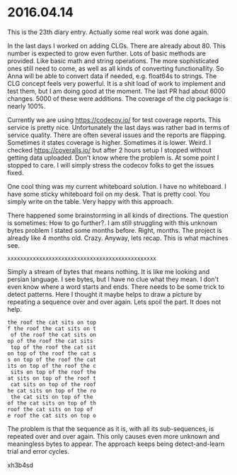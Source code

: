 # 2016.04.14
This is the 23th diary entry. Actually some real work was done again.

In the last days I worked on adding CLGs. There are already about 80. This
number is expected to grow even further. Lots of basic methods are provided.
Like basic math and string operations. The more sophisticated ones still need
to come, as well as all kinds of converting functionallity. So Anna will be
able to convert data if needed, e.g. float64s to strings. The CLG concept feels
very powerful. It is a shit load of work to implement and test them, but I am
doing good at the moment. The last PR had about 6000 changes. 5000 of these
were additions. The coverage of the clg package is nearly 100%.

Currently we are using https://codecov.io/ for test coverage reports. This
service is pretty nice. Unfortunately the last days was rather bad in terms of
service quality. There are often several issues and the reports are flapping.
Sometimes it states coverage is higher. Sometimes it is lower. Weird. I checked
https://coveralls.io/ but after 2 hours setup I stopped without getting data
uploaded. Don't know where the problem is. At some point I stopped to care. I
will simply stress the codecov folks to get the issues fixed.

One cool thing was my current whiteboard solution. I have no whiteboard. I have
some sticky whiteboard foil on my desk. That is pretty cool. You simply write
on the table. Very happy with this approach.

There happened some brainstorming in all kinds of directions. The question is
sometimes: How to go further?. I am still struggling with this unknown bytes
problem I stated some months before. Right, months. The project is already like
4 months old. Crazy. Anyway, lets recap. This is what machines see.

```
xxxxxxxxxxxxxxxxxxxxxxxxxxxxxxxxxxxxxxxxxxxxxxx
```

Simply a stream of bytes that means nothing. It is like me looking and persian
language. I see bytes, but I have no clue what they mean. I don't even know
where a word starts and ends. There needs to be some trick to detect patterns.
Here I thought it maybe helps to draw a picture by repeating a sequence over
and over again. Lets spoil the part. It does not help.

```
the roof the cat sits on top
f the roof the cat sits on t
 of the roof the cat sits on
op of the roof the cat sits
 top of the roof the cat sit
on top of the roof the cat s
s on top of the roof the cat
its on top of the roof the c
 sits on top of the roof the
at sits on top of the roof t
 cat sits on top of the roof
he cat sits on top of the ro
 the cat sits on top of the
of the cat sits on top of th
roof the cat sits on top of
e roof the cat sits on top o
```

The problem is that the sequence as it is, with all its sub-sequences, is
repeated over and over again. This only causes even more unknown and
meaningless bytes to appear. The approach keeps being detect-and-learn trial
and error cycles.

xh3b4sd
